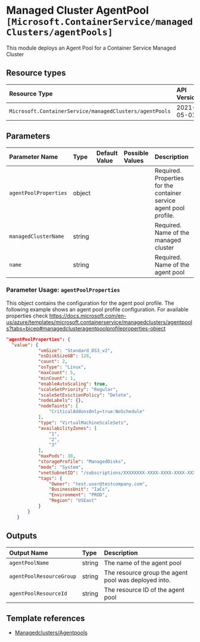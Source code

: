 # Managed Cluster AgentPool `[Microsoft.ContainerService/managedClusters/agentPools]`

This module deploys an Agent Pool for a Container Service Managed Cluster

## Resource types

| Resource Type | API Version |
| :-- | :-- |
| `Microsoft.ContainerService/managedClusters/agentPools` | 2021-05-01 |

## Parameters

| Parameter Name | Type | Default Value | Possible Values | Description |
| :-- | :-- | :-- | :-- | :-- |
| `agentPoolProperties` | object |  |  | Required. Properties for the container service agent pool profile. |
| `managedClusterName` | string |  |  | Required. Name of the managed cluster |
| `name` | string |  |  | Required. Name of the agent pool |

### Parameter Usage: `agentPoolProperties`

This object contains the configuration for the agent pool profile. The following example shows an agent pool profile configuration.
For available properties check <https://docs.microsoft.com/en-us/azure/templates/microsoft.containerservice/managedclusters/agentpools?tabs=bicep#managedclusteragentpoolprofileproperties-object>

```json
"agentPoolProperties": {
  "value": {
            "vmSize": "Standard_DS3_v2",
            "osDiskSizeGB": 128,
            "count": 2,
            "osType": "Linux",
            "maxCount": 5,
            "minCount": 1,
            "enableAutoScaling": true,
            "scaleSetPriority": "Regular",
            "scaleSetEvictionPolicy": "Delete",
            "nodeLabels": {},
            "nodeTaints": [
                "CriticalAddonsOnly=true:NoSchedule"
            ],
            "type": "VirtualMachineScaleSets",
            "availabilityZones": [
                "1",
                "2",
                "3"
            ],
            "maxPods": 30,
            "storageProfile": "ManagedDisks",
            "mode": "System",
            "vnetSubnetID": "/subscriptions/XXXXXXXX-XXXX-XXXX-XXXX-XXXXXXXXXXXX/resourceGroups/myRg/providers/Microsoft.Network/virtualNetworks/myVnet/subnets/mySubnet",
            "tags": {
                "Owner": "test.user@testcompany.com",
                "BusinessUnit": "IaCs",
                "Environment": "PROD",
                "Region": "USEast"
            }
        }
    }
```

## Outputs

| Output Name | Type | Description |
| :-- | :-- | :-- |
| `agentPoolName` | string | The name of the agent pool |
| `agentPoolResourceGroup` | string | The resource group the agent pool was deployed into. |
| `agentPoolResourceId` | string | The resource ID of the agent pool |

## Template references

- [Managedclusters/Agentpools](https://docs.microsoft.com/en-us/azure/templates/Microsoft.ContainerService/2021-05-01/managedClusters/agentPools)
